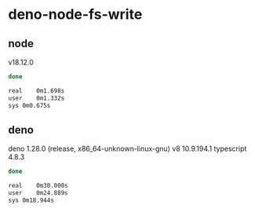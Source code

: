 # deno-node-fs-write
## node
v18.12.0
```bash
done

real	0m1.698s
user	0m1.332s
sys	0m0.675s
```
## deno
deno 1.28.0 (release, x86_64-unknown-linux-gnu)
v8 10.9.194.1
typescript 4.8.3
```bash
done

real	0m30.000s
user	0m24.889s
sys	0m18.944s
```
